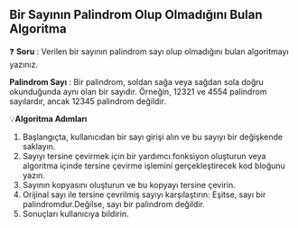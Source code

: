 ## Bir Sayının Palindrom Olup Olmadığını Bulan Algoritma

:question: **Soru** : Verilen bir sayının palindrom sayı olup olmadığını bulan algoritmayı yazınız.

**Palindrom Sayı** : Bir palindrom, soldan sağa veya sağdan sola doğru okunduğunda aynı olan bir sayıdır. Örneğin, 12321 ve 4554 palindrom sayılardır, ancak 12345 palindrom değildir.


:bulb:**Algoritma Adımları**


1. Başlangıçta, kullanıcıdan bir sayı girişi alın ve bu sayıyı bir değişkende saklayın.
2. Sayıyı tersine çevirmek için bir yardımcı fonksiyon oluşturun veya algoritma içinde tersine çevirme işlemini gerçekleştirecek kod bloğunu yazın.
3. Sayının kopyasını oluşturun ve bu kopyayı tersine çevirin.
4. Orijinal sayı ile tersine çevrilmiş sayıyı karşılaştırın: Eşitse, sayı bir palindromdur.Değilse, sayı bir palindrom değildir.
5. Sonuçları kullanıcıya bildirin.